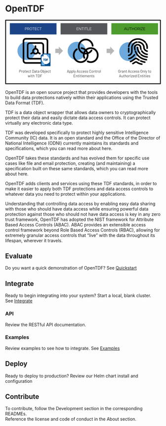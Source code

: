 # OpenTDF 

![](resource/opentdf_overview.png)

OpenTDF is an open source project that provides developers with the tools to build data protections natively within their applications using the Trusted Data Format (TDF). 

TDF is a data object wrapper that allows data owners to cryptographically protect their data and easily dictate data access controls. It can protect virtually any electronic data type.

TDF was developed specifically to protect highly sensitive Intelligence Community (IC) data. It is an open standard and the Office of the Director of National Intelligence (ODNI) currently maintains its standards and specifications, which you can read more about here. 

OpenTDF takes these standards and has evolved them for specific use cases like file and email protection, creating (and maintaining) a specification built on these same standards, which you can read more about here.

OpenTDF adds clients and services using these TDF standards, in order to make it easier to apply both TDF protections and data access controls to whatever data you need to protect within your applications. 

Understanding that controlling data access by enabling easy data sharing with those who should have data access while ensuring powerful data protection against those who should not have data access is key in any zero trust framework, OpenTDF has adopted the NIST framework for Attribute Based Access Controls (ABAC). ABAC provides an extensible access control framework beyond Role Based Access Controls (RBAC), allowing for extremely granular access controls that “live” with the data throughout its lifespan, wherever it travels. 

## Evaluate

Do you want a quick demonstration of OpenTDF? See [Quickstart](quickstart)

## Integrate

Ready to begin integrating into your system?  Start a local, blank cluster.   
See [Integrate](integrate)


### API

Review the RESTful API documentation.

### Examples

Review examples to see how to integrate. See [Examples](examples)

## Deploy

Ready to deploy to production? Review our Helm chart install and configuration

## Contribute

To contribute, follow the Development section in the corresponding READMEs.   
Reference the license and code of conduct in the About section.
